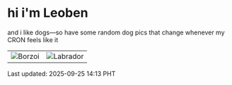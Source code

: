 # hi i'm Leoben

and i like dogs—so have some random dog pics that change whenever my CRON feels like it

|  |  |
|--------|----------|
| ![Borzoi](https://random-dog-vercel.vercel.app/api/random-borzoi?v=1758780804) | ![Labrador](https://random-dog-vercel.vercel.app/api/random-labrador?v=1758780804) |

Last updated: 2025-09-25 14:13 PHT
